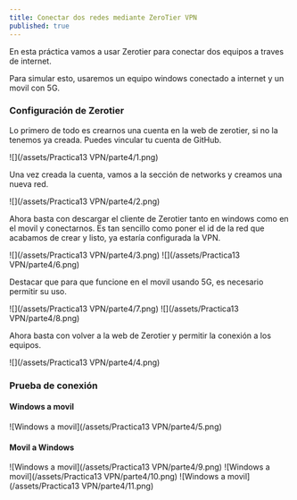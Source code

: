 ```yaml
---
title: Conectar dos redes mediante ZeroTier VPN
published: true
---
```

En esta práctica vamos a usar Zerotier para conectar dos equipos a traves de internet.

Para simular esto, usaremos un equipo windows conectado a internet y un movil con 5G.

### Configuración de Zerotier

Lo primero de todo es crearnos una cuenta en la web de zerotier, si no la tenemos ya creada. Puedes vincular tu cuenta de GitHub.

![](/assets/Practica13 VPN/parte4/1.png)

Una vez creada la cuenta, vamos a la sección de networks y creamos una nueva red.

![](/assets/Practica13 VPN/parte4/2.png)


Ahora basta con descargar el cliente de Zerotier tanto en windows como en el movil y conectarnos. Es tan sencillo como poner el id de la red que acabamos de crear y listo, ya estaría configurada la VPN. 

![](/assets/Practica13 VPN/parte4/3.png)
![](/assets/Practica13 VPN/parte4/6.png)

Destacar que para que funcione en el movil usando 5G, es necesario permitir su uso.

![](/assets/Practica13 VPN/parte4/7.png)
![](/assets/Practica13 VPN/parte4/8.png)

Ahora basta con volver a la web de Zerotier y permitir la conexión a los equipos.

![](/assets/Practica13 VPN/parte4/4.png)

### Prueba de conexión

#### Windows a movil
![Windows a movil](/assets/Practica13 VPN/parte4/5.png)

#### Movil a Windows

![Windows a movil](/assets/Practica13 VPN/parte4/9.png)
![Windows a movil](/assets/Practica13 VPN/parte4/10.png)
![Windows a movil](/assets/Practica13 VPN/parte4/11.png)





<!-- Para está práctica vamos a u0tilizar las máquinas de las dos prácticas anteriores.

- [parte 1](wireguard-ubuntu2204)
- [parte 2](wireguard-docker)

Dado que ya tenemos Wireguard instalado en ambas máquinas, vamos a configurar la VPN. Para ello basta con poner la configuración de cada servidor, como peer del otro.

![](/assets/Practica13 VPN/parte3/1.png)

Si activamos la vpn en ambas máquinas, y usamos el comando wg, podemos ver que están conectadas exitosamente.

![](/assets/Practica13 VPN/parte3/2.png)

### Prueba de conexión

Para ver que no hay trampa alguna, vamos a realizar un intento de ping entre los dos clientes para ver que no funciona.

![](/assets/Practica13 VPN/parte3/3.png)

Ahora vamos a ver que pasa si activamos la VPN en ambas máquinas.

![](/assets/Practica13 VPN/parte3/4.png)

Como podemos ver, ahora sí es capaz de llegar a la maquina destino volver con los correspondientes echo reply.

### Esquema de IP's


|Máquina| Adaptador Puente | Red Interna | VPN |
| ------------- | ----------- | --- |
| Servidor1| 10.1.1.1/8| 192.168.10.1/24 |172.16.0.1/24 |
| Lubuntu1|  |192.168.10.100/24 ||
| Servidor2| 10.1.1.2/8| 192.168.80.1/24 |172.16.0.2/24 |
| Lubuntu1|  |192.168.80.100/24 || -->
